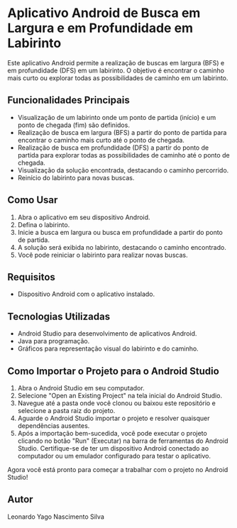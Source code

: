 # Aplicativo Android de Busca em Largura e em Profundidade em Labirinto

Este aplicativo Android permite a realização de buscas em largura (BFS) e em profundidade (DFS) em um labirinto. O objetivo é encontrar o caminho mais curto ou explorar todas as possibilidades de caminho em um labirinto.

## Funcionalidades Principais

- Visualização de um labirinto onde um ponto de partida (início) e um ponto de chegada (fim) são definidos.
- Realização de busca em largura (BFS) a partir do ponto de partida para encontrar o caminho mais curto até o ponto de chegada.
- Realização de busca em profundidade (DFS) a partir do ponto de partida para explorar todas as possibilidades de caminho até o ponto de chegada.
- Visualização da solução encontrada, destacando o caminho percorrido.
- Reinício do labirinto para novas buscas.

## Como Usar

1. Abra o aplicativo em seu dispositivo Android.
2. Defina o labirinto.
3. Inicie a busca em largura ou busca em profundidade a partir do ponto de partida.
4. A solução será exibida no labirinto, destacando o caminho encontrado.
5. Você pode reiniciar o labirinto para realizar novas buscas.

## Requisitos

- Dispositivo Android com o aplicativo instalado.

## Tecnologias Utilizadas

- Android Studio para desenvolvimento de aplicativos Android.
- Java para programação.
- Gráficos para representação visual do labirinto e do caminho.

## Como Importar o Projeto para o Android Studio

1. Abra o Android Studio em seu computador.
2. Selecione "Open an Existing Project" na tela inicial do Android Studio.
3. Navegue até a pasta onde você clonou ou baixou este repositório e selecione a pasta raiz do projeto.
4. Aguarde o Android Studio importar o projeto e resolver quaisquer dependências ausentes.
5. Após a importação bem-sucedida, você pode executar o projeto clicando no botão "Run" (Executar) na barra de ferramentas do Android Studio. Certifique-se de ter um dispositivo Android conectado ao computador ou um emulador configurado para testar o aplicativo.

  Agora você está pronto para começar a trabalhar com o projeto no Android Studio!


## Autor

Leonardo Yago Nascimento Silva
